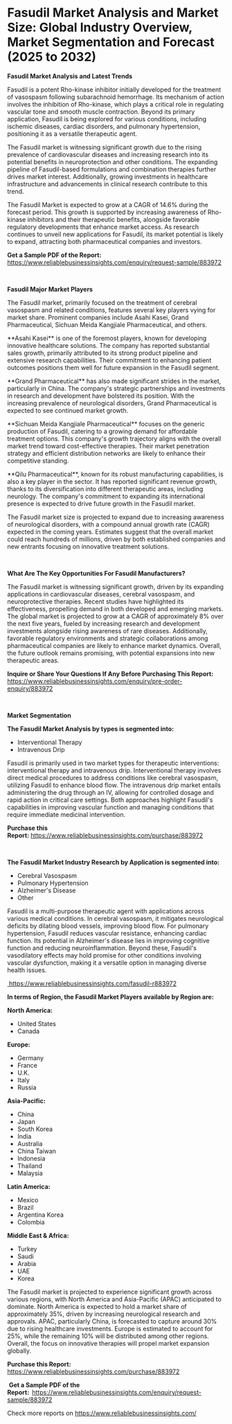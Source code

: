 <p><h1>Fasudil Market Analysis and Market Size: Global Industry Overview, Market Segmentation and Forecast (2025 to 2032)</h1></p><p><strong>Fasudil Market Analysis and Latest Trends</strong></p>
<p><p>Fasudil is a potent Rho-kinase inhibitor initially developed for the treatment of vasospasm following subarachnoid hemorrhage. Its mechanism of action involves the inhibition of Rho-kinase, which plays a critical role in regulating vascular tone and smooth muscle contraction. Beyond its primary application, Fasudil is being explored for various conditions, including ischemic diseases, cardiac disorders, and pulmonary hypertension, positioning it as a versatile therapeutic agent.</p><p>The Fasudil market is witnessing significant growth due to the rising prevalence of cardiovascular diseases and increasing research into its potential benefits in neuroprotection and other conditions. The expanding pipeline of Fasudil-based formulations and combination therapies further drives market interest. Additionally, growing investments in healthcare infrastructure and advancements in clinical research contribute to this trend.</p><p>The Fasudil Market is expected to grow at a CAGR of 14.6% during the forecast period. This growth is supported by increasing awareness of Rho-kinase inhibitors and their therapeutic benefits, alongside favorable regulatory developments that enhance market access. As research continues to unveil new applications for Fasudil, its market potential is likely to expand, attracting both pharmaceutical companies and investors.</p></p>
<p><strong>Get a Sample PDF of the Report:&nbsp;</strong> <a href="https://www.reliablebusinessinsights.com/enquiry/request-sample/883972?utm_campaign=2446&utm_medium=2&utm_source=Github&utm_content=ia&utm_term=08032025&utm_id=fasudil">https://www.reliablebusinessinsights.com/enquiry/request-sample/883972</a></p>
<p>&nbsp;</p>
<p><strong>Fasudil Major Market Players</strong></p>
<p><p>The Fasudil market, primarily focused on the treatment of cerebral vasospasm and related conditions, features several key players vying for market share. Prominent companies include Asahi Kasei, Grand Pharmaceutical, Sichuan Meida Kangjiale Pharmaceutical, and others.</p><p>**Asahi Kasei** is one of the foremost players, known for developing innovative healthcare solutions. The company has reported substantial sales growth, primarily attributed to its strong product pipeline and extensive research capabilities. Their commitment to enhancing patient outcomes positions them well for future expansion in the Fasudil segment.</p><p>**Grand Pharmaceutical** has also made significant strides in the market, particularly in China. The company's strategic partnerships and investments in research and development have bolstered its position. With the increasing prevalence of neurological disorders, Grand Pharmaceutical is expected to see continued market growth.</p><p>**Sichuan Meida Kangjiale Pharmaceutical** focuses on the generic production of Fasudil, catering to a growing demand for affordable treatment options. This company's growth trajectory aligns with the overall market trend toward cost-effective therapies. Their market penetration strategy and efficient distribution networks are likely to enhance their competitive standing.</p><p>**Qilu Pharmaceutical**, known for its robust manufacturing capabilities, is also a key player in the sector. It has reported significant revenue growth, thanks to its diversification into different therapeutic areas, including neurology. The company's commitment to expanding its international presence is expected to drive future growth in the Fasudil market.</p><p>The Fasudil market size is projected to expand due to increasing awareness of neurological disorders, with a compound annual growth rate (CAGR) expected in the coming years. Estimates suggest that the overall market could reach hundreds of millions, driven by both established companies and new entrants focusing on innovative treatment solutions.</p></p>
<p>&nbsp;</p>
<p><strong>What Are The Key Opportunities For Fasudil Manufacturers?</strong></p>
<p><p>The Fasudil market is witnessing significant growth, driven by its expanding applications in cardiovascular diseases, cerebral vasospasm, and neuroprotective therapies. Recent studies have highlighted its effectiveness, propelling demand in both developed and emerging markets. The global market is projected to grow at a CAGR of approximately 8% over the next five years, fueled by increasing research and development investments alongside rising awareness of rare diseases. Additionally, favorable regulatory environments and strategic collaborations among pharmaceutical companies are likely to enhance market dynamics. Overall, the future outlook remains promising, with potential expansions into new therapeutic areas.</p></p>
<p><strong>Inquire or Share Your Questions If Any Before Purchasing This Report:</strong> <a href="https://www.reliablebusinessinsights.com/enquiry/pre-order-enquiry/883972?utm_campaign=2446&utm_medium=2&utm_source=Github&utm_content=ia&utm_term=08032025&utm_id=fasudil">https://www.reliablebusinessinsights.com/enquiry/pre-order-enquiry/883972</a></p>
<p>&nbsp;</p>
<p><strong>Market Segmentation</strong></p>
<p><strong>The Fasudil Market Analysis by types is segmented into:</strong></p>
<p><ul><li>Interventional Therapy</li><li>Intravenous Drip</li></ul></p>
<p><p>Fasudil is primarily used in two market types for therapeutic interventions: interventional therapy and intravenous drip. Interventional therapy involves direct medical procedures to address conditions like cerebral vasospasm, utilizing Fasudil to enhance blood flow. The intravenous drip market entails administering the drug through an IV, allowing for controlled dosage and rapid action in critical care settings. Both approaches highlight Fasudil's capabilities in improving vascular function and managing conditions that require immediate medicinal intervention.</p></p>
<p><strong>Purchase this Report:&nbsp;</strong><a href="https://www.reliablebusinessinsights.com/purchase/883972?utm_campaign=2446&utm_medium=2&utm_source=Github&utm_content=ia&utm_term=08032025&utm_id=fasudil">https://www.reliablebusinessinsights.com/purchase/883972</a></p>
<p>&nbsp;</p>
<p><strong>The Fasudil Market Industry Research by Application is segmented into:</strong></p>
<p><ul><li>Cerebral Vasospasm</li><li>Pulmonary Hypertension</li><li>Alzheimer's Disease</li><li>Other</li></ul></p>
<p><p>Fasudil is a multi-purpose therapeutic agent with applications across various medical conditions. In cerebral vasospasm, it mitigates neurological deficits by dilating blood vessels, improving blood flow. For pulmonary hypertension, Fasudil reduces vascular resistance, enhancing cardiac function. Its potential in Alzheimer's disease lies in improving cognitive function and reducing neuroinflammation. Beyond these, Fasudil's vasodilatory effects may hold promise for other conditions involving vascular dysfunction, making it a versatile option in managing diverse health issues.</p></p>
<p><a href="https://www.reliablebusinessinsights.com/fasudil-r883972?utm_campaign=2446&utm_medium=2&utm_source=Github&utm_content=ia&utm_term=08032025&utm_id=fasudil">&nbsp;https://www.reliablebusinessinsights.com/fasudil-r883972</a></p>
<p><strong>In terms of Region, the Fasudil Market Players available by Region are:</strong></p>
<p>
    <p> <strong> North America: </strong>
        <ul>
            <li>United States</li>
            <li>Canada</li>
        </ul>
        </p> 
    <p> <strong> Europe: </strong>
        <ul>
            <li>Germany</li>
            <li>France</li>
            <li>U.K.</li>
            <li>Italy</li>
            <li>Russia</li>
        </ul>
        </p> 
    <p> <strong> Asia-Pacific: </strong>
        <ul>
            <li>China</li>
            <li>Japan</li>
            <li>South Korea</li>
            <li>India</li>
            <li>Australia</li>
            <li>China Taiwan</li>
            <li>Indonesia</li>
            <li>Thailand</li>
            <li>Malaysia</li>
        </ul>
        </p> 
    <p> <strong> Latin America: </strong>
        <ul>
            <li>Mexico</li>
            <li>Brazil</li>
            <li>Argentina Korea</li>
            <li>Colombia</li>
        </ul>
        </p> 
    <p> <strong> Middle East & Africa: </strong>
        <ul>
            <li>Turkey</li>
            <li>Saudi</li>
            <li>Arabia</li>
            <li>UAE</li>
            <li>Korea</li>
        </ul>
    </p>
    </p>
<p><p>The Fasudil market is projected to experience significant growth across various regions, with North America and Asia-Pacific (APAC) anticipated to dominate. North America is expected to hold a market share of approximately 35%, driven by increasing neurological research and approvals. APAC, particularly China, is forecasted to capture around 30% due to rising healthcare investments. Europe is estimated to account for 25%, while the remaining 10% will be distributed among other regions. Overall, the focus on innovative therapies will propel market expansion globally.</p></p>
<p><strong>Purchase this Report: </strong><a href="https://www.reliablebusinessinsights.com/purchase/883972?utm_campaign=2446&utm_medium=2&utm_source=Github&utm_content=ia&utm_term=08032025&utm_id=fasudil">https://www.reliablebusinessinsights.com/purchase/883972</a></p>
<p>&nbsp;<strong>Get a Sample PDF of the Report:&nbsp;&nbsp;</strong><a href="https://www.reliablebusinessinsights.com/enquiry/request-sample/883972?utm_campaign=2446&utm_medium=2&utm_source=Github&utm_content=ia&utm_term=08032025&utm_id=fasudil">https://www.reliablebusinessinsights.com/enquiry/request-sample/883972</a></p>
<p><strong></strong></p>
<p>Check more reports on <a href="https://www.reliablebusinessinsights.com/?utm_campaign=2446&utm_medium=2&utm_source=Github&utm_content=ia&utm_term=08032025&utm_id=fasudil">https://www.reliablebusinessinsights.com/</a></p>
